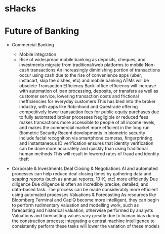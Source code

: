 # sHacks
# Future of Banking 

* Commercial Banking 
  * Mobile Integration 
  * Rise of widespread mobile banking as deposits, cheques, and investments migrate from traditional/web platforms to mobile
Non-cash transactions 
An increasingly diminishing portion of transactions occur using cash due to the rise of convenience apps (uber, instacart, skip the dishes, etc) and mobile banking 
ATMs will be obsolete 
Transaction Efficiency 
Back-office efficiency will increase with automation of loan processing, deposits, or transfers as well as customer service, lowering transaction costs and frictional inefficiencies for everyday customers 
This has bled into the broker industry, with apps like Robinhood and Questrade offering competitively lower transaction fees for public equity purchases due to fully automated broker processes 
Negligible or reduced fees makes transactions more accessible to people of all income levels, and makes the commercial market more efficient in the long run 
Biometric Security 
Recent developments in biometric security include  facial recognition via smartphone cameras, fingerprinting, and instantaneous ID verification ensures that identity verification can be done more accurately and quickly than using traditional human methods
This will result in lowered rates of fraud and identity theft 

* Corporate & Investments
Deal Closing & Negotiations 
AI and automated processes can help reduce deal closing times by gathering data and scaping reports (such as annual reports, 10-K, etc) more efficiently 
Due diligence 
Due diligence is often an incredibly precise, detailed, and data-based task. The process can be made considerably more efficient using automated processes 
Valuations & Forecasting 
As resources like Bloomberg Terminal and CapIQ become more intelligent, they can begin to perform rudimentary valuation and modelling work, such as forecasting and historical valuation, otherwise performed by analysts 
Valuations and forecasting values vary greatly due to human bias during the construction process; integrating a central machine intelligence to consistently perform these tasks will lower the variation of these models 




